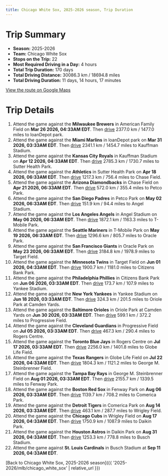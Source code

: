 ```yaml
---
title: Chicago White Sox, 2025-2026 season, Trip Duration
---
```


# Trip Summary
- **Season:** 2025-2026
- **Team:** Chicago White Sox
- **Stops on the Trip:** 22
- **Most Required Driving in a Day:** 4 hours
- **Total Trip Duration:** 170 days
- **Total Driving Distance:** 30086.3 km / 18694.8 miles
- **Total Driving Duration:** 11 days, 14 hours, 17 minutes

[View the route on Google Maps](https://www.google.com/maps/dir/American+Family+Field+Milwaukee/loanDepot+park+Miami/Kauffman+Stadium+Kansas+City/Sutter+Health+Park+Sacramento/Chase+Field+Phoenix/Petco+Park+San+Diego/Angel+Stadium+Anaheim/T-Mobile+Park+Seattle/Oracle+Park+San+Francisco/Target+Field+Minneapolis/Citizens+Bank+Park+Philadelphia/Yankee+Stadium+Bronx/Oriole+Park+at+Camden+Yards+Baltimore/Progressive+Field+Cleveland/Rogers+Centre+Toronto/Globe+Life+Field+Arlington/George+M.+Steinbrenner+Field+Tampa/Fenway+Park+Boston/Comerica+Park+Detroit/Wrigley+Field+Chicago/Daikin+Park+Houston/Busch+Stadium+St.+Louis)

# Trip Details
1. Attend the game against the **Milwaukee Brewers** in American Family Field on **Mar 26 2026, 04:33AM EDT**. Then [drive](https://www.google.com/maps/dir/American+Family+Field+Milwaukee/loanDepot+park+Miami) 2377.0 km / 1477.0 miles to loanDepot park.
2. Attend the game against the **Miami Marlins** in loanDepot park on **Mar 31 2026, 03:33AM EDT**. Then [drive](https://www.google.com/maps/dir/loanDepot+park+Miami/Kauffman+Stadium+Kansas+City) 2341.1 km / 1454.7 miles to Kauffman Stadium.
3. Attend the game against the **Kansas City Royals** in Kauffman Stadium on **Apr 12 2026, 04:33AM EDT**. Then [drive](https://www.google.com/maps/dir/Kauffman+Stadium+Kansas+City/Sutter+Health+Park+Sacramento) 2785.3 km / 1730.7 miles to Sutter Health Park.
4. Attend the game against the **Athletics** in Sutter Health Park on **Apr 18 2026, 06:33AM EDT**. Then [drive](https://www.google.com/maps/dir/Sutter+Health+Park+Sacramento/Chase+Field+Phoenix) 1217.3 km / 756.4 miles to Chase Field.
5. Attend the game against the **Arizona Diamondbacks** in Chase Field on **Apr 21 2026, 06:33AM EDT**. Then [drive](https://www.google.com/maps/dir/Chase+Field+Phoenix/Petco+Park+San+Diego) 572.0 km / 355.4 miles to Petco Park.
6. Attend the game against the **San Diego Padres** in Petco Park on **May 02 2026, 06:33AM EDT**. Then [drive](https://www.google.com/maps/dir/Petco+Park+San+Diego/Angel+Stadium+Anaheim) 151.9 km / 94.4 miles to Angel Stadium.
7. Attend the game against the **Los Angeles Angels** in Angel Stadium on **May 06 2026, 06:33AM EDT**. Then [drive](https://www.google.com/maps/dir/Angel+Stadium+Anaheim/T-Mobile+Park+Seattle) 1872.1 km / 1163.3 miles to T-Mobile Park.
8. Attend the game against the **Seattle Mariners** in T-Mobile Park on **May 19 2026, 06:33AM EDT**. Then [drive](https://www.google.com/maps/dir/T-Mobile+Park+Seattle/Oracle+Park+San+Francisco) 1296.6 km / 805.7 miles to Oracle Park.
9. Attend the game against the **San Francisco Giants** in Oracle Park on **May 23 2026, 06:33AM EDT**. Then [drive](https://www.google.com/maps/dir/Oracle+Park+San+Francisco/Target+Field+Minneapolis) 3184.8 km / 1978.9 miles to Target Field.
10. Attend the game against the **Minnesota Twins** in Target Field on **Jun 01 2026, 04:33AM EDT**. Then [drive](https://www.google.com/maps/dir/Target+Field+Minneapolis/Citizens+Bank+Park+Philadelphia) 1900.7 km / 1181.0 miles to Citizens Bank Park.
11. Attend the game against the **Philadelphia Phillies** in Citizens Bank Park on **Jun 06 2026, 03:33AM EDT**. Then [drive](https://www.google.com/maps/dir/Citizens+Bank+Park+Philadelphia/Yankee+Stadium+Bronx) 173.7 km / 107.9 miles to Yankee Stadium.
12. Attend the game against the **New York Yankees** in Yankee Stadium on **Jun 18 2026, 03:33AM EDT**. Then [drive](https://www.google.com/maps/dir/Yankee+Stadium+Bronx/Oriole+Park+at+Camden+Yards+Baltimore) 324.3 km / 201.5 miles to Oriole Park at Camden Yards.
13. Attend the game against the **Baltimore Orioles** in Oriole Park at Camden Yards on **Jun 30 2026, 03:33AM EDT**. Then [drive](https://www.google.com/maps/dir/Oriole+Park+at+Camden+Yards+Baltimore/Progressive+Field+Cleveland) 599.1 km / 372.2 miles to Progressive Field.
14. Attend the game against the **Cleveland Guardians** in Progressive Field on **Jul 05 2026, 03:33AM EDT**. Then [drive](https://www.google.com/maps/dir/Progressive+Field+Cleveland/Rogers+Centre+Toronto) 467.3 km / 290.4 miles to Rogers Centre.
15. Attend the game against the **Toronto Blue Jays** in Rogers Centre on **Jul 17 2026, 03:33AM EDT**. Then [drive](https://www.google.com/maps/dir/Rogers+Centre+Toronto/Globe+Life+Field+Arlington) 2256.0 km / 1401.8 miles to Globe Life Field.
16. Attend the game against the **Texas Rangers** in Globe Life Field on **Jul 22 2026, 04:33AM EDT**. Then [drive](https://www.google.com/maps/dir/Globe+Life+Field+Arlington/George+M.+Steinbrenner+Field+Tampa) 1804.3 km / 1121.2 miles to George M. Steinbrenner Field.
17. Attend the game against the **Tampa Bay Rays** in George M. Steinbrenner Field on **Aug 01 2026, 03:33AM EDT**. Then [drive](https://www.google.com/maps/dir/George+M.+Steinbrenner+Field+Tampa/Fenway+Park+Boston) 2155.7 km / 1339.5 miles to Fenway Park.
18. Attend the game against the **Boston Red Sox** in Fenway Park on **Aug 06 2026, 03:33AM EDT**. Then [drive](https://www.google.com/maps/dir/Fenway+Park+Boston/Comerica+Park+Detroit) 1139.7 km / 708.2 miles to Comerica Park.
19. Attend the game against the **Detroit Tigers** in Comerica Park on **Aug 14 2026, 03:33AM EDT**. Then [drive](https://www.google.com/maps/dir/Comerica+Park+Detroit/Wrigley+Field+Chicago) 463.1 km / 287.7 miles to Wrigley Field.
20. Attend the game against the **Chicago Cubs** in Wrigley Field on **Aug 17 2026, 04:33AM EDT**. Then [drive](https://www.google.com/maps/dir/Wrigley+Field+Chicago/Daikin+Park+Houston) 1750.9 km / 1087.9 miles to Daikin Park.
21. Attend the game against the **Houston Astros** in Daikin Park on **Aug 31 2026, 04:33AM EDT**. Then [drive](https://www.google.com/maps/dir/Daikin+Park+Houston/Busch+Stadium+St.+Louis) 1253.3 km / 778.8 miles to Busch Stadium.
22. Attend the game against **St. Louis Cardinals** in Busch Stadium at **Sep 11 2026, 04:33AM EDT**.

[Back to Chicago White Sox, 2025-2026 season]({{ '2025-2026/mlb/chicago_white_sox' | relative_url }})
